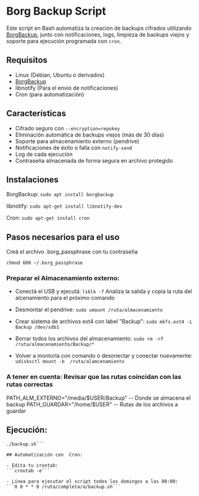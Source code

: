 # Borg Backup Script

Este script en Bash automatiza la creación de backups cifrados utilizando [BorgBackup](https://borgbackup.readthedocs.io/), junto con notificaciones, logs, limpieza de backups viejos y soporte para ejecución programada con `cron`.

## Requisitos

- Linux (Debian, Ubuntu o derivados)
- [BorgBackup](https://www.borgbackup.org/)
- libnotify (Para  el  envio de notificaciones)
- Cron (para automatización)

## Características

- Cifrado seguro con `--encryption=repokey`
- Eliminación automática de backups viejos (más de 30 días)
- Soporte para almacenamiento externo (pendrive)
- Notificaciones de éxito o falla con `notify-send`
- Log de cada ejecución
- Contraseña almacenada de forma segura en archivo protegido

## Instalaciones

BorgBackup:
```sudo apt install borgbackup```

libnotify:
```sudo apt-get install libnotify-dev```

Cron:
```sudo apt-get install cron```

## Pasos necesarios para el uso

Creá el archivo .borg_passphrase con tu contraseña
```echo "mi_contraseña_segura" > ~/.borg_pass
chmod 600 ~/.borg_passphrase
```

### Preparar el Almacenamiento externo:
- Conectá el USB y ejecutá:
```lsblk -f```
Analiza la salida  y copia la ruta del alcenamiento para el próximo comando

- Desmontar el  pendrive:
```sudo umount /ruta/almacenamiento```

- Crear sistema de archivos ext4 con label "Backup":
```sudo mkfs.ext4 -L Backup /dev/sdb1```

- Borrar todos los  archivos del  almacenamiento:
```sudo rm -rf /ruta/almacenamiento/Backup/*```

-  Volver a  montorla  con comando  o desonectar y conectar nuevamente:
```udisksctl mount -b  /ruta/alamcenamiento```

### A  tener en cuenta: Revisar que las rutas coincidan con las rutas correctas
PATH_ALM_EXTERNO="/media/$USER/Backup" -- Donde se almacena  el  backup
PATH_GUARDAR="/home/$USER" -- Rutas  de  los  archivos a  guardar

##  Ejecución:
```chmod +x backup.sh
./backup.sh```

## Automatización con  Cron:

- Edita tu crontab:
```crontab -e```

- Línea para ejecutar el script todos los domingos a las 00:00:
```0 0 * * 0 /ruta/completa/a/backup.sh```
